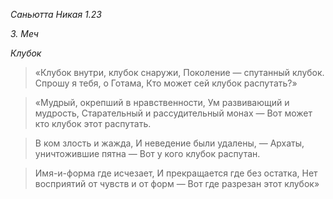 *Саньютта Никая 1\.23*

*3\. Меч*

*Клубок*

> «Клубок внутри, клубок снаружи,
> Поколение — спутанный клубок\.
> Спрошу я тебя, о Готама,
> Кто может сей клубок распутать?»

> «Мудрый, окрепший в нравственности,
> Ум развивающий и мудрость,
> Старательный и рассудительный монах —
> Вот может кто клубок этот распутать\.

> В ком злость и жажда,
> И неведение были удалены, —
> Архаты, уничтожившие пятна —
> Вот у кого клубок распутан\.

> Имя\-и\-форма где исчезает,
> И прекращается где без остатка,
> Нет восприятий от чувств и от форм —
> Вот где разрезан этот клубок»
